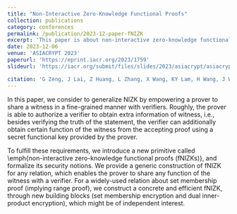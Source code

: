 ```yaml
---
title: "Non-Interactive Zero-Knowledge Functional Proofs"
collection: publications
category: conferences
permalink: /publication/2023-12-paper-fNIZK
excerpt: 'This paper is about non-interactive zero-knowledge functional proofs.'
date: 2023-12-06
venue: 'ASIACRYPT 2023'
paperurl: 'https://eprint.iacr.org/2023/1759'
slideurl: 'https://iacr.org/submit/files/slides/2023/asiacrypt/asiacrypt2023/265/slides.pdf'

citation: 'G Zeng, J Lai, Z Huang, L Zhang, X Wang, KY Lam, H Wang, J Weng. Non-interactive Zero-Knowledge Functional Proofs. ASIACRYPT 2023.'
---
```


In this paper, we consider to generalize NIZK by empowering a prover to share a witness in a fine-grained manner with verifiers. Roughly, the prover is able to authorize a verifier to obtain extra information of witness, i.e., besides verifying the truth of the statement, the verifier can additionally obtain certain function  of the witness from the accepting proof using a secret functional key provided by the prover. 

To fulfill these requirements, we introduce a new primitive called  \emph{non-interactive zero-knowledge functional proofs (fNIZKs)}, and formalize its security notions. We provide a generic construction of fNIZK for any relation, which enables the prover to share any function of the witness with a verifier. For a widely-used relation about set membership proof (implying range proof), we construct a concrete and efficient fNIZK, through new building blocks (set membership encryption and dual inner-product encryption), which might be of independent interest.

